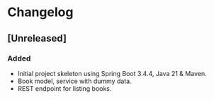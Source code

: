 # Changelog

## [Unreleased]
### Added
- Initial project skeleton using Spring Boot 3.4.4, Java 21 & Maven.
- Book model, service with dummy data.
- REST endpoint for listing books.
